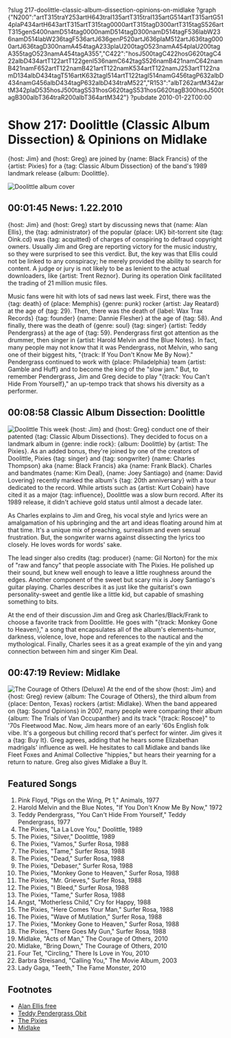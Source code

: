 ?slug 217-doolittle-classic-album-dissection-opinions-on-midlake
?graph {"N200":"artT315traY253artH643traI135artT315traI135artG514artT315artG514plaP434artH643artT315artT315tag0000artT315tagD300artT315tagS526artT315genS400namD514tag0000namD514tagD300namD514tagF536labW236namD514labW236tagF536artJ636genP520artJ636plaM512artJ636tag0000artJ636tagD300namA454tagA233plaU200tagO523namA454plaU200tagA355tagO523namA454tagA355","C422":"hosJ500tagC422hosG620tagC422albD434artT122artT122genI536namC642tagS526namB421namC642namB421namF652artT122namB421artT122namK534artT122namJ253artT122namD134albD434tagT516artK632tagI514artT122tagI514namG456tagP632albD434namG456albD434tagP632albD434traM522","R153":"albT262artM342artM342plaD535hosJ500tagS531hosG620tagS531hosG620tagB300hosJ500tagB300albT364traR200albT364artM342"}
?pubdate 2010-01-22T00:00

# Show 217: Doolittle (Classic Album Dissection) & Opinions on Midlake
{host: Jim} and {host: Greg} are joined by {name: Black Francis} of the {artist: Pixies} for a {tag: Classic Album Dissection} of the band's 1989 landmark release {album: Doolittle}.

![Doolittle album cover](http://static.soundopinions.org/images/2010/doolittle.jpg)

## 00:01:45 News: 1.22.2010
{host: Jim} and {host: Greg} start by discussing news that {name: Alan Ellis}, the {tag: administrator} of the popular {place: UK} bit-torrent site {tag: Oink.cd} was {tag: acquitted} of charges of conspiring to defraud copyright owners. Usually Jim and Greg are reporting victory for the music industry, so they were surprised to see this verdict. But, the key was that Ellis could not be linked to any conspiracy; he merely provided the ability to search for content. A judge or jury is not likely to be as lenient to the actual downloaders, like {artist: Trent Reznor}. During its operation Oink facilitated the trading of 21 million music files.

Music fans were hit with lots of sad news last week. First, there was the {tag: death} of {place: Memphis} {genre: punk} rocker {artist: Jay Reatard} at the age of {tag: 29}. Then, there was the death of {label: Wax Trax Records} {tag: founder} {name: Dannie Flesher} at the age of {tag: 58}. And finally, there was the death of {genre: soul} {tag: singer} {artist: Teddy Pendergrass} at the age of {tag: 59}. Pendergrass first got attention as the drummer, then singer in {artist: Harold Melvin and the Blue Notes}. In fact, many people may not know that it was Pendergrass, not Melvin, who sang one of their biggest hits, "{track: If You Don't Know Me By Now}." Pendergrass continued to work with {place: Philadelphia} team {artist: Gamble and Huff} and to become the king of the "slow jam." But, to remember Pendergrass, Jim and Greg decide to play "{track: You Can't Hide From Yourself}," an up-tempo track that shows his diversity as a performer.

## 00:08:58 Classic Album Dissection: Doolittle
![Doolittle](http://is3.mzstatic.com/image/thumb/Music/v4/f0/b5/df/f0b5df71-a0bb-2d91-855f-cec2d4327f19/source/600x600bb.jpg "2730151/7060469")
This week {host: Jim} and {host: Greg} conduct one of their patented {tag: Classic Album Dissections}. They decided to focus on a landmark album in {genre: indie rock}: {album: Doolittle} by {artist: The Pixies}. As an added bonus, they're joined by one of the creators of Doolittle, Pixies {tag: singer} and {tag: songwriter} {name: Charles Thompson} aka {name: Black Francis} aka {name: Frank Black}. Charles and bandmates {name: Kim Deal}, {name: Joey Santiago} and {name: David Lovering} recently marked the album's {tag: 20th anniversary} with a tour dedicated to the record. While artists such as {artist: Kurt Cobain} have cited it as a major {tag: influence}, Doolittle was a slow burn record. After its 1989 release, it didn't achieve gold status until almost a decade later.

As Charles explains to Jim and Greg, his vocal style and lyrics were an amalgamation of his upbringing and the art and ideas floating around him at that time. It's a unique mix of preaching, surrealism and even sexual frustration. But, the songwriter warns against dissecting the lyrics too closely. He loves words for words' sake.

The lead singer also credits {tag: producer} {name: Gil Norton} for the mix of "raw and fancy" that people associate with The Pixies. He polished up their sound, but knew well enough to leave a little roughness around the edges. Another component of the sweet but scary mix is Joey Santiago's guitar playing. Charles describes it as just like the guitarist's own personality-sweet and gentle like a little kid, but capable of smashing something to bits.

At the end of their discussion Jim and Greg ask Charles/Black/Frank to choose a favorite track from Doolittle. He goes with "{track: Monkey Gone to Heaven}," a song that encapsulates all of the album's elements-humor, darkness, violence, love, hope and references to the nautical and the mythological. Finally, Charles sees it as a great example of the yin and yang connection between him and singer Kim Deal.

## 00:47:19 Review: Midlake
![The Courage of Others (Deluxe)](http://is2.mzstatic.com/image/thumb/Music5/v4/a5/f1/f4/a5f1f489-74ba-8fa2-1cd9-2a5cb41bdcf9/source/600x600bb.jpg "72951557/924931904")
At the end of the show {host: Jim} and {host: Greg} review {album: The Courage of Others}, the third album from {place: Denton, Texas} rockers {artist: Midlake}. When the band appeared on {tag: Sound Opinions} in 2007, many people were comparing their album {album: The Trials of Van Occupanther} and its track "{track: Roscoe}" to '70s Fleetwood Mac. Now, Jim hears more of an early '60s English folk vibe. It's a gorgeous but chilling record that's perfect for winter. Jim gives it a {tag: Buy It}. Greg agrees, adding that he hears some Elizabethan madrigals' influence as well. He hesitates to call Midlake and bands like Fleet Foxes and Animal Collective "hippies," but hears their yearning for a return to nature. Greg also gives Midlake a Buy It.


## Featured Songs
1. Pink Floyd, "Pigs on the Wing, Pt 1," Animals, 1977
2. Harold Melvin and the Blue Notes, "If You Don't Know Me By Now," 1972
3. Teddy Pendergrass, "You Can't Hide From Yourself," Teddy Pendergrass, 1977
4. The Pixies, "La La Love You," Doolittle, 1989
5. The Pixies, "Silver," Doolittle, 1989
6. The Pixies, "Vamos," Surfer Rosa, 1988
7. The Pixies, "Tame," Surfer Rosa, 1988
8. The Pixies, "Dead," Surfer Rosa, 1988
9. The Pixies, "Debaser," Surfer Rosa, 1988
10. The Pixies, "Monkey Gone to Heaven," Surfer Rosa, 1988
11. The Pixies, "Mr. Grieves," Surfer Rosa, 1988
12. The Pixies, "I Bleed," Surfer Rosa, 1988
13. The Pixies, "Tame," Surfer Rosa, 1988
14. Angst, "Motherless Child," Cry for Happy, 1988
15. The Pixies, "Here Comes Your Man," Surfer Rosa, 1988
16. The Pixies, "Wave of Mutilation," Surfer Rosa, 1988
17. The Pixies, "Monkey Gone to Heaven," Surfer Rosa, 1988
18. The Pixies, "There Goes My Gun," Surfer Rosa, 1988
19. Midlake, "Acts of Man," The Courage of Others, 2010
20. Midlake, "Bring Down," The Courage of Others, 2010
21. Four Tet, "Circling," There Is Love in You, 2010
22. Barbra Streisand, "Calling You," The Movie Album, 2003
23. Lady Gaga, "Teeth," The Fame Monster, 2010


## Footnotes
- [Alan Ellis free](http://arstechnica.com/tech-policy/2010/01/oink-founder-free-after-two-plus-years-of-legal-troubles/)
- [Teddy Pendergrass Obit](http://www.nytimes.com/2010/01/15/arts/music/15pendergrass.html?_r=0)
- [The Pixies](http://www.pixiesmusic.com/)
- [Midlake](http://midlake.net/index.php)
